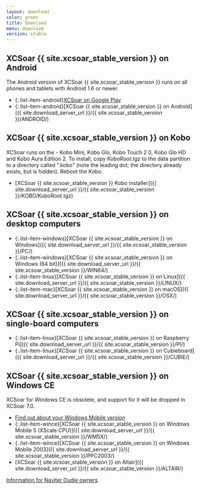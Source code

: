 ```yaml
---
layout: download
color: green
title: Download
menu: download
version: stable
---
```


## XCSoar {{ site.xcsoar_stable_version }} on Android

The Android version of XCSoar {{ site.xcsoar_stable_version }} runs on all phones and tablets with Android 1.6 or newer.

- {:.list-item-android}[XCSoar on Google Play](https://play.google.com/store/apps/details?id=org.xcsoar)
- {:.list-item-android}[XCSoar {{ site.xcsoar_stable_version }} on Android]({{ site.download_server_url }}/{{ site.xcsoar_stable_version }}/ANDROID/)

## XCSoar {{ site.xcsoar_stable_version }} on Kobo

XCSoar runs on the - Kobo Mini, Kobo Glo, Kobo Touch 2.0, Kobo Glo HD and
Kobo Aura Edition 2.  To install, copy *KoboRoot.tgz* to the data partition to a
directory called ".kobo" (note the leading dot; the directory already exists,
but is hidden).  Reboot the Kobo.

- [XCSoar {{ site.xcsoar_stable_version }} Kobo installer]({{ site.download_server_url }}/{{ site.xcsoar_stable_version }}/KOBO/KoboRoot.tgz)

## XCSoar {{ site.xcsoar_stable_version }} on desktop computers

- {:.list-item-windows}[XCSoar {{ site.xcsoar_stable_version }} on Windows]({{ site.download_server_url }}/{{ site.xcsoar_stable_version }}/PC/)
- {:.list-item-windows}[XCSoar {{ site.xcsoar_stable_version }} on Windows (64 bit)]({{ site.download_server_url }}/{{ site.xcsoar_stable_version }}/WIN64/)
- {:.list-item-linux}[XCSoar {{ site.xcsoar_stable_version }} on Linux]({{ site.download_server_url }}/{{ site.xcsoar_stable_version }}/LINUX/)
- {:.list-item-mac}[XCSoar {{ site.xcsoar_stable_version }} on macOS]({{ site.download_server_url }}/{{ site.xcsoar_stable_version }}/OSX/)

## XCSoar {{ site.xcsoar_stable_version }} on single-board computers

- {:.list-item-linux}[XCSoar {{ site.xcsoar_stable_version }} on Raspberry Pi]({{ site.download_server_url }}/{{ site.xcsoar_stable_version }}/PI/)
- {:.list-item-linux}[XCSoar {{ site.xcsoar_stable_version }} on Cubieboard]({{ site.download_server_url }}/{{ site.xcsoar_stable_version }}/CUBIE/)

## XCSoar {{ site.xcsoar_stable_version }} on Windows CE

XCSoar for Windows CE is obsolete, and support for it will be dropped
in XCSoar 7.0.

- [Find out about your Windows Mobile version](/discover/wm_versions/)
- {:.list-item-wince}[XCSoar {{ site.xcsoar_stable_version }} on Windows Mobile 5 (XScale CPU)]({{ site.download_server_url }}/{{ site.xcsoar_stable_version }}/WM5X/)
- {:.list-item-wince}[XCSoar {{ site.xcsoar_stable_version }} on Windows Mobile 2003]({{ site.download_server_url }}/{{ site.xcsoar_stable_version }}/PPC2003/)
- [XCSoar {{ site.xcsoar_stable_version }} on Altair]({{ site.download_server_url }}/{{ site.xcsoar_stable_version }}/ALTAIR/)

[Information for Naviter Oudie owners](/hardware/oudie.html).
